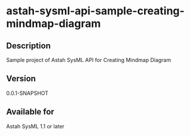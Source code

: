 astah-sysml-api-sample-creating-mindmap-diagram
=============================

Description
----------------
Sample project of Astah SysML API for Creating Mindmap Diagram

Version
----------------
0.0.1-SNAPSHOT

Available for
----------------
Astah SysML 1.1 or later
